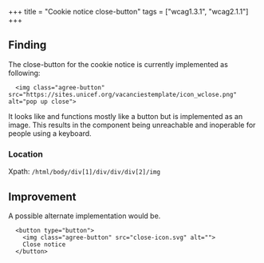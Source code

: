 +++
title = "Cookie notice close-button"
tags = ["wcag1.3.1", "wcag2.1.1"]
+++

## Finding

The close-button for the cookie notice is currently implemented as following:

````
  <img class="agree-button" src="https://sites.unicef.org/vacanciestemplate/icon_wclose.png" alt="pop up close">
````

It looks like and functions mostly like a button but is implemented as an image. This results in the component being unreachable and inoperable for people using a keyboard.


### Location
Xpath: `/html/body/div[1]/div/div/div[2]/img`

## Improvement

A possible alternate implementation would be.
````
  <button type="button">
    <img class="agree-button" src="close-icon.svg" alt="">
    Close notice
  </button>
````
